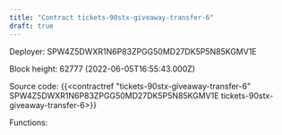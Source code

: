 ```yaml
---
title: "Contract tickets-90stx-giveaway-transfer-6"
draft: true
---
```

Deployer: SPW4Z5DWXR1N6P83ZPGG50MD27DK5P5N85KGMV1E


 



Block height: 62777 (2022-06-05T16:55:43.000Z)

Source code: {{<contractref "tickets-90stx-giveaway-transfer-6" SPW4Z5DWXR1N6P83ZPGG50MD27DK5P5N85KGMV1E tickets-90stx-giveaway-transfer-6>}}

Functions:


